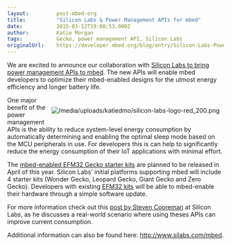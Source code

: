```yaml
---
layout:         post-mbed-org
title:          "Silicon Labs & Power Management APIs for mbed"
date:           2015-03-12T19:08:53.000Z
author:         Katie Morgan
tags:           Gecko, power management API, Silicon Labs
originalUrl:    https://developer.mbed.org/blog/entry/Silicon-Labs-Power-Management-APIs/
---
```


<p>We are excited to announce our collaboration with <a href="http://news.silabs.com/press-release/product-news/silicon-labs-and-arm-collaborate-drive-future-low-power-arm-mbed-iot-devi"
  rel="nofollow">Silicon Labs to bring power management APIs to mbed</a>.
  The new APIs will enable mbed developers to optimize their mbed-enabled
  designs for the utmost energy efficiency and longer battery life.</p>
<div
style="padding: 10px; float:right">
  <p>
    <img src="https://developer.mbed.org/media/uploads/katiedmo/silicon-labs-logo-red_200.png"
    alt="/media/uploads/katiedmo/silicon-labs-logo-red_200.png" title="/media/uploads/katiedmo/silicon-labs-logo-red_200.png">
  </p>
  </div>
  <p>One major benefit of the power management APIs is the ability to reduce
    system-level energy consumption by automatically determining and enabling
    the optimal sleep mode based on the MCU peripherals in use. For developers
    this is can help to significantly reduce the energy consumption of their
    IoT applications with minimal effort.</p>
  <p>The <a href="http://developer.mbed.org/platforms/?tvend=20">mbed-enabled EFM32 Gecko starter kits</a> are
    planned to be released in April of this year. Silicon Labs&#x2019; initial
    platforms supporting mbed will include 4 starter kits (Wonder Gecko, Leopard
    Gecko, Giant Gecko and Zero Gecko). Developers with existing <a href="http://www.silabs.com/products/mcu/32-bit/Pages/32-bit-microcontrollers.aspx"
    rel="nofollow">EFM32 kits</a> will be able to mbed-enable their hardware
    through a simple software update.</p>
  <p>For more information check out this <a href="http://community.arm.com/groups/internet-of-things/blog/2015/03/12/reducing-power-consumption-with-the-arm-mbed-low-power-apis-and-efm32-mcus"
    rel="nofollow">post by Steven Cooreman</a> at Silicon Labs, as he discusses
    a real-world scenario where using theses APIs can improve current consumption.</p>
  <p>Additional information can also be found here: <a href="http://www.silabs.com/mbed"
    rel="nofollow">http://www.silabs.com/mbed</a>.</p>
